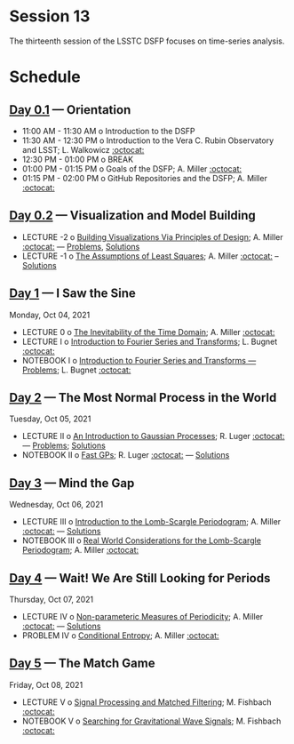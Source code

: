 # Session 13

The thirteenth session of the LSSTC DSFP focuses on time-series analysis.

# Schedule

## [Day 0.1](Day0) — Orientation

 * 11:00 AM - 11:30 AM  o  Introduction to the DSFP
 * 11:30 AM - 12:30 PM  o  Introduction to the Vera C. Rubin Observatory and LSST; L. Walkowicz [:octocat:](https://github.com/lmwalkowicz)
 * 12:30 PM - 01:00 PM  o  BREAK
 * 01:00 PM - 01:15 PM  o  Goals of the DSFP; A. Miller [:octocat:](https://github.com/adamamiller)
 * 01:15 PM - 02:00 PM  o  GitHub Repositories and the DSFP; A. Miller [:octocat:](https://github.com/adamamiller)

## [Day 0.2](Day0) — Visualization and Model Building

 * LECTURE -2  o  [Building Visualizations Via Principles of Design](Day0/BuildingVisualizationsViaPrincipleOfDesign.pdf); A. Miller [:octocat:](https://github.com/adamamiller) — [Problems](Day0/TooBriefVisualization.ipynb), [Solutions](Day0/TooBriefVizSolutions.ipynb)
 * LECTURE -1  o  [The Assumptions of Least Squares](Day0/LeastSquaresAssumptions.ipynb); A. Miller [:octocat:](https://github.com/adamamiller) – [Solutions](Day0/LeastSquaresAssumptionsSolutions.ipynb)


## [Day 1](Day1) — I Saw the Sine 

Monday, Oct 04, 2021
 
 * LECTURE 0  o  [The Inevitability of the Time Domain](Day1/InevitabilityOfTheTimeDomain.ipynb); A. Miller [:octocat:](https://github.com/adamamiller)
 * LECTURE I  o  [Introduction to Fourier Series and Transforms](Day1/IntroductionToFourierSeriesAndTransforms.ipynb); L. Bugnet [:octocat:](https://github.com/lbugnet)
 * NOTEBOOK I  o  [Introduction to Fourier Series and Transforms — Problems](Day1/IntroductionToFourierSeriesAndTransforms.ipynb); L. Bugnet [:octocat:](https://github.com/lbugnet)

## [Day 2](Day2) — The Most Normal Process in the World

Tuesday, Oct 05, 2021

 * LECTURE II  o  [An Introduction to Gaussian Processes](Day2/AnIntroductionToGaussianProcesses.pdf); R. Luger [:octocat:](https://github.com/rodluger) — [Problems](Day2/01-Introduction-to-GPs.ipynb); [Solutions](Day2/answers/01-Introduction-to-GPs.ipynb)
 * NOTEBOOK II  o  [Fast GPs](Day2/02-Fast-GPs.ipynb); R. Luger [:octocat:](https://github.com/rodluger) — [Solutions](Day2/answers/02-Fast-GPs.ipynb)
 
## [Day 3](Day3) — Mind the Gap

Wednesday, Oct 06, 2021

 * LECTURE III  o  [Introduction to the Lomb-Scargle Periodogram](Day3/IntroductionToTheLombScarglePeriodogram.ipynb); A. Miller [:octocat:](https://github.com/adamamiller)  — [Solutions](Day3/IntroductionToTheLombScarglePeriodogramSolutions.ipynb)
 * NOTEBOOK III  o  [Real World Considerations for the Lomb-Scargle Periodogram](Day3/RealWorldLombScargle.ipynb); A. Miller [:octocat:](https://github.com/adamamiller)


## [Day 4](Day4) — Wait! We Are Still Looking for Periods

Thursday, Oct 07, 2021

 * LECTURE IV  o  [Non-parameteric Measures of Periodicity](Day4/NonparametricMeasuresOfPeriodicity.ipynb); A. Miller [:octocat:](https://github.com/adamamiller) — [Solutions](Day4/NonparametricMeasuresOfPeriodicitySolutions.ipynb)
 * PROBLEM IV  o [Conditional Entropy](Day4/ConditionalEntropy.ipynb); A. Miller [:octocat:](https://github.com/adamamiller)

## [Day 5](Day5) — The Match Game

Friday, Oct 08, 2021

 * LECTURE V  o  [Signal Processing and Matched Filtering](Day5/SignalProcessingAndMatchedFiltering.pdf); M. Fishbach [:octocat:](https://github.com/mfishbach)
 * NOTEBOOK V  o  [Searching for Gravitational Wave Signals](Day5/MatchedFilteringTutorial.ipynb); M. Fishbach [:octocat:](https://github.com/mfishbach)
